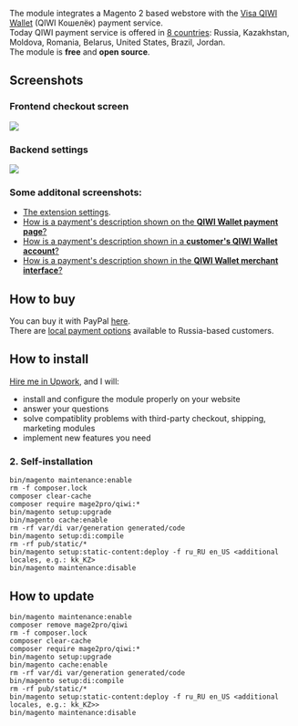 The module integrates a Magento 2 based webstore with the [Visa QIWI Wallet](https://corp.qiwi.com/en/business/onlineshops.action) (QIWI Кошелёк) payment service.  
Today QIWI payment service is offered in [8 countries](https://corp.qiwi.com/en/company/world.action): Russia, Kazakhstan, Moldova, Romania, Belarus, United States, Brazil, Jordan.  
The module is **free** and **open source**.

## Screenshots
### Frontend checkout screen
![](https://mage2.pro/uploads/default/original/2X/5/53e77dd7f992f615a96265579523cbf1db3c0cdb.png)

### Backend settings
![](https://mage2.pro/uploads/default/original/2X/e/e5a6acb10472fb8ebb69cd3e2f181d76742bb618.png)

### Some additonal screenshots:

- [The extension settings](https://mage2.pro/t/topic/4444).
- [How is a payment's description shown on the **QIWI Wallet payment page**?](https://mage2.pro/t/topic/4481)
- [How is a payment's description shown in a **customer's QIWI Wallet account**?](https://mage2.pro/t/topic/4482)
- [How is a payment's description shown in the **QIWI Wallet merchant interface**?](https://mage2.pro/t/topic/4483)

## How to buy
You can buy it with PayPal [here](https://mage2.pro/t/3669).  
There are [local payment options](http://magento-forum.ru/topic/1003) available to Russia-based customers.

## How to install
[Hire me in Upwork](https://upwork.com/fl/mage2pro), and I will: 
- install and configure the module properly on your website
- answer your questions
- solve compatiblity problems with third-party checkout, shipping, marketing modules
- implement new features you need

### 2. Self-installation
```
bin/magento maintenance:enable
rm -f composer.lock
composer clear-cache
composer require mage2pro/qiwi:*
bin/magento setup:upgrade
bin/magento cache:enable
rm -rf var/di var/generation generated/code
bin/magento setup:di:compile
rm -rf pub/static/*
bin/magento setup:static-content:deploy -f ru_RU en_US <additional locales, e.g.: kk_KZ>
bin/magento maintenance:disable
```

## How to update
```
bin/magento maintenance:enable
composer remove mage2pro/qiwi
rm -f composer.lock
composer clear-cache
composer require mage2pro/qiwi:*
bin/magento setup:upgrade
bin/magento cache:enable
rm -rf var/di var/generation generated/code
bin/magento setup:di:compile
rm -rf pub/static/*
bin/magento setup:static-content:deploy -f ru_RU en_US <additional locales, e.g.: kk_KZ>>
bin/magento maintenance:disable
```